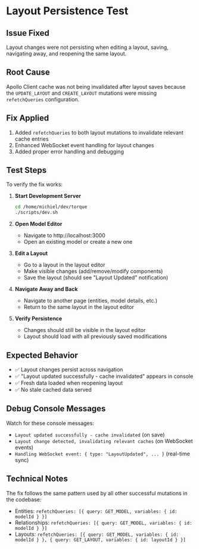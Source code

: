 # Layout Persistence Test

## Issue Fixed
Layout changes were not persisting when editing a layout, saving, navigating away, and reopening the same layout.

## Root Cause
Apollo Client cache was not being invalidated after layout saves because the `UPDATE_LAYOUT` and `CREATE_LAYOUT` mutations were missing `refetchQueries` configuration.

## Fix Applied
1. Added `refetchQueries` to both layout mutations to invalidate relevant cache entries
2. Enhanced WebSocket event handling for layout changes
3. Added proper error handling and debugging

## Test Steps
To verify the fix works:

1. **Start Development Server**
   ```bash
   cd /home/michiel/dev/torque
   ./scripts/dev.sh
   ```

2. **Open Model Editor**
   - Navigate to http://localhost:3000
   - Open an existing model or create a new one

3. **Edit a Layout**
   - Go to a layout in the layout editor
   - Make visible changes (add/remove/modify components)
   - Save the layout (should see "Layout Updated" notification)

4. **Navigate Away and Back**
   - Navigate to another page (entities, model details, etc.)
   - Return to the same layout in the layout editor

5. **Verify Persistence**
   - Changes should still be visible in the layout editor
   - Layout should load with all previously saved modifications

## Expected Behavior
- ✅ Layout changes persist across navigation
- ✅ "Layout updated successfully - cache invalidated" appears in console
- ✅ Fresh data loaded when reopening layout
- ✅ No stale cached data served

## Debug Console Messages
Watch for these console messages:
- `Layout updated successfully - cache invalidated` (on save)
- `Layout change detected, invalidating relevant caches` (on WebSocket events)
- `Handling WebSocket event: { type: "LayoutUpdated", ... }` (real-time sync)

## Technical Notes
The fix follows the same pattern used by all other successful mutations in the codebase:
- Entities: `refetchQueries: [{ query: GET_MODEL, variables: { id: modelId } }]`
- Relationships: `refetchQueries: [{ query: GET_MODEL, variables: { id: modelId } }]`
- Layouts: `refetchQueries: [{ query: GET_MODEL, variables: { id: modelId } }, { query: GET_LAYOUT, variables: { id: layoutId } }]`